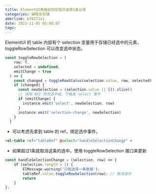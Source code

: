 ```yaml
---
title: ElementUI表格如何实现只选择1条记录
categories: 编程杂货铺
abbrlink: b78372a1
date: 2023-11-05 05:08:07
tags:
---
```


ElementUI 的 table 内部有个 selection 变量用于存储已经选中的元素，toggleRowSelection 可以改变选中状态。

```ts
const toggleRowSelection = (
    row: T,
    selected = undefined,
    emitChange = true
  ) => {
    const changed = toggleRowStatus(selection.value, row, selected)
    if (changed) {
      const newSelection = (selection.value || []).slice()
      // 调用 API 修改选中值，不触发 select 事件
      if (emitChange) {
        instance.emit('select', newSelection, row)
      }
      instance.emit('selection-change', newSelection)
    }
  }
```

- 可以考虑先拿到 table 的 ref，绑定选中事件。

```html
<el-table ref="tableRef" @select="handleSelectionChange" >
```

- 如果超过1条就取消这条的选中，使用 toggleRowSelection 接口来更新

```js
const handleSelectionChange = (selection, row) => {
    if (selection.length > 1) {
        ElMessage.warning('只能选择一条数据');
        tableRef.value.toggleRowSelection(row); // 取消选中
        return
    }
};
```

